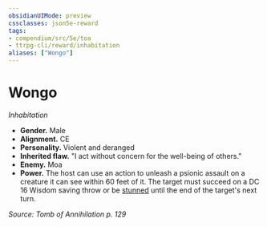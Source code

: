 ```yaml
---
obsidianUIMode: preview
cssclasses: json5e-reward
tags:
- compendium/src/5e/toa
- ttrpg-cli/reward/inhabitation
aliases: ["Wongo"]
---
```

# Wongo
*Inhabitation*  

- **Gender.** Male  
- **Alignment.** CE  
- **Personality.** Violent and deranged  
- **Inherited flaw.** "I act without concern for the well-being of others."  
- **Enemy.** Moa  
- **Power.** The host can use an action to unleash a psionic assault on a creature it can see within 60 feet of it. The target must succeed on a DC 16 Wisdom saving throw or be [stunned](/3-Mechanics/CLI/rules/conditions.md#stunned) until the end of the target's next turn.  

*Source: Tomb of Annihilation p. 129*